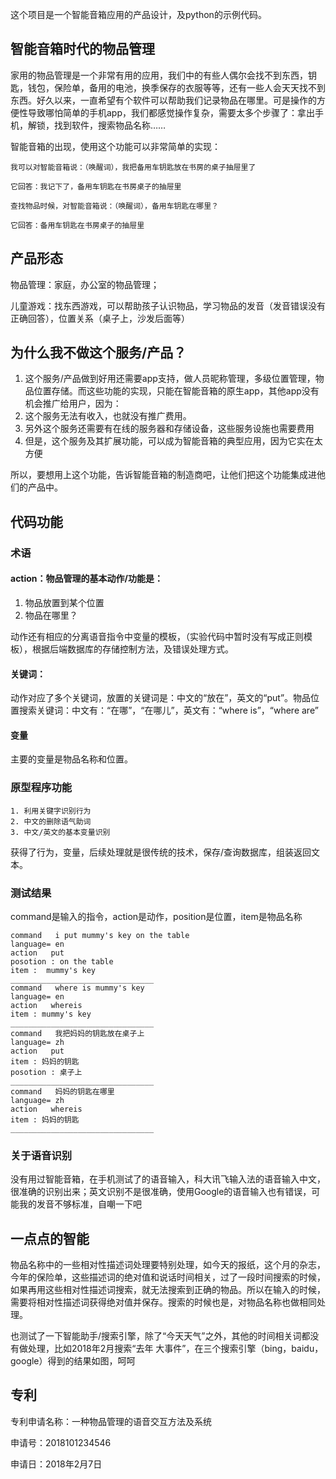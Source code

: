 
这个项目是一个智能音箱应用的产品设计，及python的示例代码。

## 智能音箱时代的物品管理

家用的物品管理是一个非常有用的应用，我们中的有些人偶尔会找不到东西，钥匙，钱包，保险单，备用的电池，换季保存的衣服等等，还有一些人会天天找不到东西。好久以来，一直希望有个软件可以帮助我们记录物品在哪里。可是操作的方便性导致哪怕简单的手机app，我们都感觉操作复杂，需要太多个步骤了：拿出手机，解锁，找到软件，搜索物品名称……

智能音箱的出现，使用这个功能可以非常简单的实现：

	我可以对智能音箱说：（唤醒词），我把备用车钥匙放在书房的桌子抽屉里了

	它回答：我记下了，备用车钥匙在书房桌子的抽屉里

	查找物品时候，对智能音箱说：（唤醒词），备用车钥匙在哪里？

	它回答：备用车钥匙在书房桌子的抽屉里


## 产品形态

物品管理：家庭，办公室的物品管理；

儿童游戏：找东西游戏，可以帮助孩子认识物品，学习物品的发音（发音错误没有正确回答），位置关系（桌子上，沙发后面等）



## 为什么我不做这个服务/产品？

1. 这个服务/产品做到好用还需要app支持，做人员昵称管理，多级位置管理，物品位置存储。而这些功能的实现，只能在智能音箱的原生app，其他app没有机会推广给用户，因为：
2. 这个服务无法有收入，也就没有推广费用。
3. 另外这个服务还需要有在线的服务器和存储设备，这些服务设施也需要费用
3. 但是，这个服务及其扩展功能，可以成为智能音箱的典型应用，因为它实在太方便

所以，要想用上这个功能，告诉智能音箱的制造商吧，让他们把这个功能集成进他们的产品中。


## 代码功能

### 术语
#### action：物品管理的基本动作/功能是：

1. 物品放置到某个位置
2. 物品在哪里？
		
动作还有相应的分离语音指令中变量的模板，（实验代码中暂时没有写成正则模板），根据后端数据库的存储控制方法，及错误处理方式。

#### 关键词：
动作对应了多个关键词，放置的关键词是：中文的“放在”，英文的“put”。物品位置搜索关键词：中文有：“在哪”，“在哪儿”，英文有：“where is”，“where are”
#### 变量
主要的变量是物品名称和位置。

### 原型程序功能

	1. 利用关键字识别行为
	2. 中文的删除语气助词
	3. 中文/英文的基本变量识别

获得了行为，变量，后续处理就是很传统的技术，保存/查询数据库，组装返回文本。

### 测试结果

command是输入的指令，action是动作，position是位置，item是物品名称


	command   i put mummy's key on the table
	language= en
	action   put
	posotion : on the table
	item :  mummy's key
	________________________________
	command   where is mummy's key
	language= en
	action   whereis
	item : mummy's key
	________________________________
	command   我把妈妈的钥匙放在桌子上
	language= zh
	action   put
	item : 妈妈的钥匙
	posotion : 桌子上
	________________________________
	command   妈妈的钥匙在哪里
	language= zh
	action   whereis
	item : 妈妈的钥匙
	________________________________	

### 关于语音识别

没有用过智能音箱，在手机测试了的语音输入，科大讯飞输入法的语音输入中文，很准确的识别出来；英文识别不是很准确，使用Google的语音输入也有错误，可能我的发音不够标准，自嘲一下吧


## 一点点的智能

物品名称中的一些相对性描述词处理要特别处理，如今天的报纸，这个月的杂志，今年的保险单，这些描述词的绝对值和说话时间相关，过了一段时间搜索的时候，如果再用这些相对性描述词搜索，就无法搜索到正确的物品。所以在输入的时候，需要将相对性描述词获得绝对值并保存。搜索的时候也是，对物品名称也做相同处理。

也测试了一下智能助手/搜索引擎，除了“今天天气”之外，其他的时间相关词都没有做处理，比如2018年2月搜索“去年 大事件”，在三个搜索引擎（bing，baidu，google）得到的结果如图，呵呵

## 专利

专利申请名称：一种物品管理的语音交互方法及系统

申请号：2018101234546

申请日：2018年2月7日
